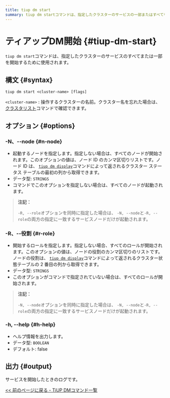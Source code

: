 ```yaml
---
title: tiup dm start
summary: tiup dm startコマンドは、指定したクラスターのサービスの一部またはすべてを開始するために使用されます。tiup dm start <cluster-name> [flags]という構文を使用し、オプションとして-N、--node、-R、--role、-h、--helpがあります。このコマンドを使用すると、サービスを開始したときのログが出力されます。
---
```


# ティアップDM開始 {#tiup-dm-start}

`tiup dm start`コマンドは、指定したクラスターのサービスのすべてまたは一部を開始するために使用されます。

## 構文 {#syntax}

```shell
tiup dm start <cluster-name> [flags]
```

`<cluster-name>` : 操作するクラスターの名前。クラスター名を忘れた場合は、 [クラスタリスト](/tiup/tiup-component-dm-list.md)コマンドで確認できます。

## オプション {#options}

### -N、--node {#n-node}

-   起動するノードを指定します。指定しない場合は、すべてのノードが開始されます。このオプションの値は、ノード ID のカンマ区切りリストです。ノード ID は、 [`tiup dm display`](/tiup/tiup-component-dm-display.md)コマンドによって返されるクラスター ステータス テーブルの最初の列から取得できます。
-   データ型: `STRINGS`
-   コマンドでこのオプションを指定しない場合は、すべてのノードが起動されます。

> **注記：**
>
> `-R, --role`オプションを同時に指定した場合は、 `-N, --node`と`-R, --role`の両方の指定に一致するサービスノードだけが起動されます。

### -R、--役割 {#r-role}

-   開始するロールを指定します。指定しない場合、すべてのロールが開始されます。このオプションの値は、ノードの役割のカンマ区切りのリストです。ノードの役割は、 [`tiup dm display`](/tiup/tiup-component-dm-display.md)コマンドによって返されるクラスター状態テーブルの 2 番目の列から取得できます。
-   データ型: `STRINGS`
-   このオプションがコマンドで指定されていない場合は、すべてのロールが開始されます。

> **注記：**
>
> `-N, --node`オプションを同時に指定した場合は、 `-N, --node`と`-R, --role`の両方の指定に一致するサービスノードだけが起動されます。

### -h, --help {#h-help}

-   ヘルプ情報を出力します。
-   データ型: `BOOLEAN`
-   デフォルト: false

## 出力 {#output}

サービスを開始したときのログです。

[&lt;&lt; 前のページに戻る - TiUP DMコマンド一覧](/tiup/tiup-component-dm.md#command-list)
